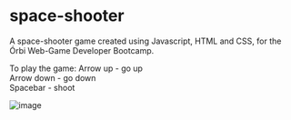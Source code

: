 # space-shooter
A space-shooter game created using Javascript, HTML and CSS, for the Órbi Web-Game Developer Bootcamp.

To play the game: 
Arrow up - go up <br />
Arrow down - go down <br />
Spacebar - shoot <br />

![image](https://user-images.githubusercontent.com/77711349/165592726-3b82d3b5-e69d-4a1a-8aa8-7b57b4d6ba25.png)
